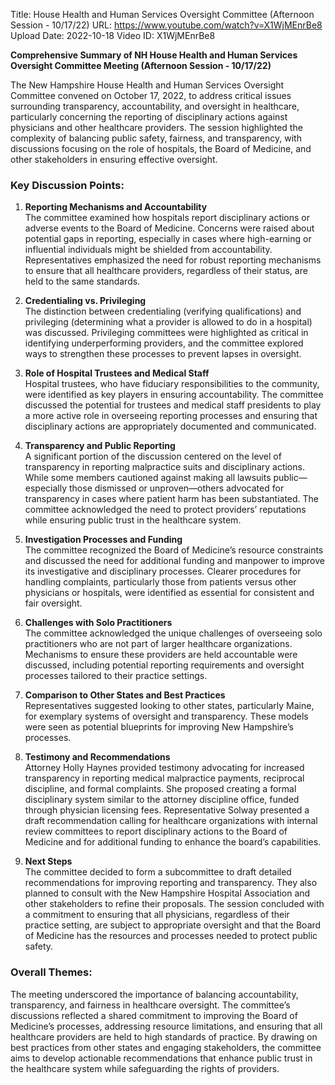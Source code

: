 Title: House Health and Human Services Oversight Committee (Afternoon Session - 10/17/22)
URL: https://www.youtube.com/watch?v=X1WjMEnrBe8
Upload Date: 2022-10-18
Video ID: X1WjMEnrBe8

**Comprehensive Summary of NH House Health and Human Services Oversight Committee Meeting (Afternoon Session - 10/17/22)**

The New Hampshire House Health and Human Services Oversight Committee convened on October 17, 2022, to address critical issues surrounding transparency, accountability, and oversight in healthcare, particularly concerning the reporting of disciplinary actions against physicians and other healthcare providers. The session highlighted the complexity of balancing public safety, fairness, and transparency, with discussions focusing on the role of hospitals, the Board of Medicine, and other stakeholders in ensuring effective oversight.

### Key Discussion Points:

1. **Reporting Mechanisms and Accountability**  
   The committee examined how hospitals report disciplinary actions or adverse events to the Board of Medicine. Concerns were raised about potential gaps in reporting, especially in cases where high-earning or influential individuals might be shielded from accountability. Representatives emphasized the need for robust reporting mechanisms to ensure that all healthcare providers, regardless of their status, are held to the same standards.

2. **Credentialing vs. Privileging**  
   The distinction between credentialing (verifying qualifications) and privileging (determining what a provider is allowed to do in a hospital) was discussed. Privileging committees were highlighted as critical in identifying underperforming providers, and the committee explored ways to strengthen these processes to prevent lapses in oversight.

3. **Role of Hospital Trustees and Medical Staff**  
   Hospital trustees, who have fiduciary responsibilities to the community, were identified as key players in ensuring accountability. The committee discussed the potential for trustees and medical staff presidents to play a more active role in overseeing reporting processes and ensuring that disciplinary actions are appropriately documented and communicated.

4. **Transparency and Public Reporting**  
   A significant portion of the discussion centered on the level of transparency in reporting malpractice suits and disciplinary actions. While some members cautioned against making all lawsuits public—especially those dismissed or unproven—others advocated for transparency in cases where patient harm has been substantiated. The committee acknowledged the need to protect providers’ reputations while ensuring public trust in the healthcare system.

5. **Investigation Processes and Funding**  
   The committee recognized the Board of Medicine’s resource constraints and discussed the need for additional funding and manpower to improve its investigative and disciplinary processes. Clearer procedures for handling complaints, particularly those from patients versus other physicians or hospitals, were identified as essential for consistent and fair oversight.

6. **Challenges with Solo Practitioners**  
   The committee acknowledged the unique challenges of overseeing solo practitioners who are not part of larger healthcare organizations. Mechanisms to ensure these providers are held accountable were discussed, including potential reporting requirements and oversight processes tailored to their practice settings.

7. **Comparison to Other States and Best Practices**  
   Representatives suggested looking to other states, particularly Maine, for exemplary systems of oversight and transparency. These models were seen as potential blueprints for improving New Hampshire’s processes.

8. **Testimony and Recommendations**  
   Attorney Holly Haynes provided testimony advocating for increased transparency in reporting medical malpractice payments, reciprocal discipline, and formal complaints. She proposed creating a formal disciplinary system similar to the attorney discipline office, funded through physician licensing fees. Representative Solway presented a draft recommendation calling for healthcare organizations with internal review committees to report disciplinary actions to the Board of Medicine and for additional funding to enhance the board’s capabilities.

9. **Next Steps**  
   The committee decided to form a subcommittee to draft detailed recommendations for improving reporting and transparency. They also planned to consult with the New Hampshire Hospital Association and other stakeholders to refine their proposals. The session concluded with a commitment to ensuring that all physicians, regardless of their practice setting, are subject to appropriate oversight and that the Board of Medicine has the resources and processes needed to protect public safety.

### Overall Themes:  
The meeting underscored the importance of balancing accountability, transparency, and fairness in healthcare oversight. The committee’s discussions reflected a shared commitment to improving the Board of Medicine’s processes, addressing resource limitations, and ensuring that all healthcare providers are held to high standards of practice. By drawing on best practices from other states and engaging stakeholders, the committee aims to develop actionable recommendations that enhance public trust in the healthcare system while safeguarding the rights of providers.